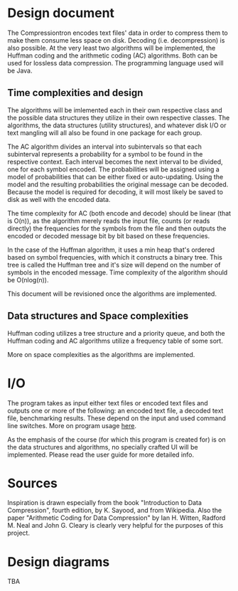 # Design document

The Compressiontron encodes text files' data in order to compress them to make them consume less space on disk. 
Decoding (i.e. decompression) is also possible. At the very least two algorithms will be implemented, the Huffman coding and the arithmetic coding (AC) algorithms. Both can be used for lossless data compression. The programming language used will be Java. 

## Time complexities and design

The algorithms will be imlemented each in their own respective class and the possible data structures they utilize in their own respective classes. The algorithms, the data structures (utility structures), and whatever disk I/O or text mangling will all also be found in one package for each group. 

The AC algorithm divides an interval into subintervals so that each subinterval represents a probability for a symbol to be found in the respective context. Each interval becomes the next interval to be divided, one for each symbol encoded. The probabilities will be assigned using a model of probabilities that can be either fixed or auto-updating. Using the model and the resulting probabilities the original message can be decoded. Because the model is required for decoding, it will most likely be saved to disk as well with the encoded data. 

The time complexity for AC (both encode and decode) should be linear (that is O(n)), as the algorithm merely reads the input file, counts (or reads directly) the frequencies for the symbols from the file and then outputs the encoded or decoded message bit by bit based on these frequencies. 

In the case of the Huffman algorithm, it uses a min heap that's ordered based on symbol frequencies, with which it constructs a binary tree. This tree is called the Huffman tree and it's size will depend on the number of symbols in the encoded message. Time complexity of the algorithm should be O(nlog(n)). 

This document will be revisioned once the algorithms are implemented. 

## Data structures and Space complexities

Huffman coding utilizes a tree structure and a priority queue, and both the Huffman coding and AC algorithms utilize a frequency table of some sort. 

More on space complexities as the algorithms are implemented. 

# I/O

The program takes as input either text files or encoded text files and outputs one or more of the following: an encoded text file, a decoded text file, benchmarking results. These depend on the input and used command line switches. More on program usage [here](https://github.com/duckling747/Compressiontron/blob/master/documentation/user_guide.md). 

As the emphasis of the course (for which this program is created for) is on the data structures and algorithms, no specially crafted UI will be implemented. Please read the user guide for more detailed info. 

# Sources 

Inspiration is drawn especially from the book "Introduction to Data Compression", fourth edition, by K. Sayood, and from Wikipedia. Also the paper "Arithmetic Coding for Data Compression" by Ian H. Witten, Radford M. Neal and John G. Cleary is clearly very helpful for the purposes of this project. 

# Design diagrams

TBA
